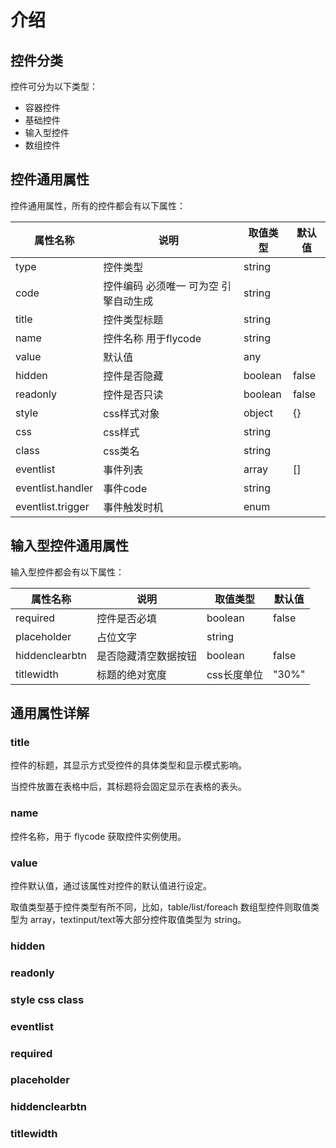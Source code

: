 # 介绍

## 控件分类
控件可分为以下类型：

+ 容器控件
+ 基础控件
+ 输入型控件
+ 数组控件


## 控件通用属性
控件通用属性，所有的控件都会有以下属性：

| 属性名称 | 说明 | 取值类型 | 默认值
| ---- | ---- | ---- | ---- |
| type | 控件类型 | string | |
| code | 控件编码 必须唯一 可为空 引擎自动生成 | string | |
| title | 控件类型标题 | string | |
| name | 控件名称 用于flycode | string | |
| value | 默认值 | any |  |
| hidden | 控件是否隐藏 | boolean | false |
| readonly | 控件是否只读 | boolean | false |
| style | css样式对象 | object | {} |
| css | css样式 | string | |
| class | css类名 | string | |
| eventlist | 事件列表 | array | [] |
| eventlist.handler | 事件code | string | |
| eventlist.trigger | 事件触发时机 | enum | |


## 输入型控件通用属性
输入型控件都会有以下属性：

| 属性名称 | 说明 | 取值类型 | 默认值 |
| ---- | ---- | ---- | ---- |
| required | 控件是否必填 | boolean | false |
| placeholder | 占位文字 | string | |
| hiddenclearbtn | 是否隐藏清空数据按钮 | boolean | false |
| titlewidth | 标题的绝对宽度 | css长度单位 | "30%" |


## 通用属性详解

### title
控件的标题，其显示方式受控件的具体类型和显示模式影响。

当控件放置在表格中后，其标题将会固定显示在表格的表头。


### name
控件名称，用于 flycode 获取控件实例使用。

### value
控件默认值，通过该属性对控件的默认值进行设定。

取值类型基于控件类型有所不同，比如，table/list/foreach 数组型控件则取值类型为 array，textinput/text等大部分控件取值类型为 string。

### hidden

### readonly

### style css class

### eventlist

### required

### placeholder

### hiddenclearbtn

### titlewidth
